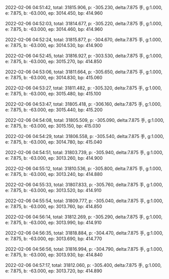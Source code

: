 2022-02-06 04:51:42, total: 31815.906, p: -305.230, delta:7.875 手, g:1.000, e: 7.875, b: -63.000, ep: 3014.450, bp: 414.960

2022-02-06 04:52:03, total: 31814.677, p: -305.220, delta:7.875 手, g:1.000, e: 7.875, b: -63.000, ep: 3014.460, bp: 414.960

2022-02-06 04:52:24, total: 31815.877, p: -304.670, delta:7.875 手, g:1.000, e: 7.875, b: -63.000, ep: 3014.530, bp: 414.900

2022-02-06 04:52:45, total: 31816.927, p: -303.530, delta:7.875 手, g:1.000, e: 7.875, b: -63.000, ep: 3015.270, bp: 414.850

2022-02-06 04:53:06, total: 31811.664, p: -305.650, delta:7.875 手, g:1.000, e: 7.875, b: -63.000, ep: 3014.830, bp: 415.060

2022-02-06 04:53:27, total: 31811.482, p: -305.320, delta:7.875 手, g:1.000, e: 7.875, b: -63.000, ep: 3015.480, bp: 415.100

2022-02-06 04:53:47, total: 31805.418, p: -306.160, delta:7.875 手, g:1.000, e: 7.875, b: -63.000, ep: 3015.440, bp: 415.200

2022-02-06 04:54:08, total: 31805.509, p: -305.090, delta:7.875 手, g:1.000, e: 7.875, b: -63.000, ep: 3015.150, bp: 415.030

2022-02-06 04:54:29, total: 31806.558, p: -305.540, delta:7.875 手, g:1.000, e: 7.875, b: -63.000, ep: 3014.780, bp: 415.040

2022-02-06 04:54:51, total: 31803.739, p: -305.940, delta:7.875 手, g:1.000, e: 7.875, b: -63.000, ep: 3013.260, bp: 414.900

2022-02-06 04:55:12, total: 31810.536, p: -305.800, delta:7.875 手, g:1.000, e: 7.875, b: -63.000, ep: 3013.240, bp: 414.880

2022-02-06 04:55:33, total: 31807.833, p: -305.760, delta:7.875 手, g:1.000, e: 7.875, b: -63.000, ep: 3013.520, bp: 414.910

2022-02-06 04:55:54, total: 31809.777, p: -305.040, delta:7.875 手, g:1.000, e: 7.875, b: -63.000, ep: 3013.760, bp: 414.850

2022-02-06 04:56:14, total: 31812.269, p: -305.290, delta:7.875 手, g:1.000, e: 7.875, b: -63.000, ep: 3013.990, bp: 414.910

2022-02-06 04:56:35, total: 31818.884, p: -304.470, delta:7.875 手, g:1.000, e: 7.875, b: -63.000, ep: 3013.690, bp: 414.770

2022-02-06 04:56:56, total: 31816.994, p: -304.790, delta:7.875 手, g:1.000, e: 7.875, b: -63.000, ep: 3013.930, bp: 414.840

2022-02-06 04:57:17, total: 31812.060, p: -305.400, delta:7.875 手, g:1.000, e: 7.875, b: -63.000, ep: 3013.720, bp: 414.890